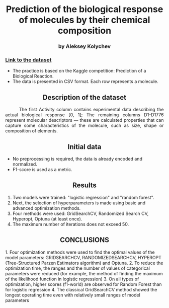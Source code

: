 <div align="center"> <h1 align="center"> Prediction of the biological response of molecules by their chemical composition </h1> </div>
<div align="center"> <h3 align="center"> by Aleksey Kolychev </h3> </div>

### [Link to the dataset](https://lms.skillfactory.ru/assets/courseware/v1/9f2add5bca59f8c4df927432d605fff3/asset-v1:SkillFactory+DSPR-2.0+14JULY2021+type@asset+block/_train_sem09__1_.zip)

- The practice is based on the Kaggle competition: Prediction of a Biological Reaction.
- The data is presented in CSV format.  Each row represents a molecule. 

<div align="center"> <h2 align="center"> Description of the dataset </h2> </div> 

<div align="justify"> &nbsp;&nbsp;&nbsp;&nbsp;&nbsp;&nbsp; The first Activity column contains experimental data describing the actual biological response [0, 1]; The remaining columns D1-D1776 represent molecular descriptors — these are calculated properties that can capture some characteristics of the molecule, such as size, shape or composition of elements.</div>



<div align="center"> <h2 align="center"> Initial data </h2> </div>

- No preprocessing is required, the data is already encoded and normalized.
- F1-score is used as a metric.

<div align="center"> <h2 align="center"> Results </h2> </div>

1. Two models were trained: "logistic regression" and "random forest".
2. Next, the selection of hyperparameters is made using basic and advanced optimization methods.
3. Four methods were used: GridSearchCV, Randomized Search CV, Hyperopt, Optuna (at least once).
4. The maximum number of iterations does not exceed 50.

<div align="center"> <h2 align="center">  CONCLUSIONS </h2> </div>
1. Four optimization methods were used to find the optimal values of the model parameters: GRIDSEARCHCV, RANDOMIZEDSEARCHCV, HYPEROPT (Tree-Structured Parzen Estimators algorithm) and Optuna.
2. To reduce the optimization time, the ranges and the number of values of categorical parameters were reduced (for example, the method of finding the maximum of the likelihood function in logistic regression)
3. On all types of optimization, higher scores (f1-world) are observed for Random Forest than for logistic regression
4. The classical GridSearchCV method showed the longest operating time even with relatively small ranges of model parameters